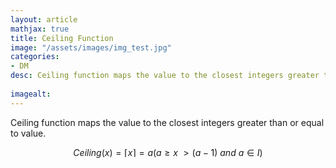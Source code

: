 ```yaml
---
layout: article
mathjax: true
title: Ceiling Function
image: "/assets/images/img_test.jpg"
categories:
- DM
desc: Ceiling function maps the value to the closest integers greater than or equal to value.
 
imagealt: 
---
```


Ceiling function maps the value to the closest integers greater than or equal to value.

$$Ceiling(x) = \lceil x \rceil = a (a \geq x\ > (a-1)\ and\ a \in I)$$
































































































































































































































































































































































